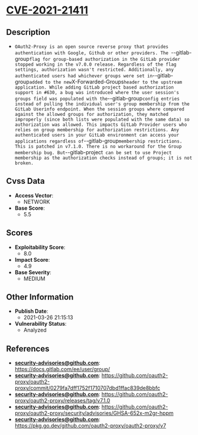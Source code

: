 
# [CVE-2021-21411](https://cve.mitre.org/cgi-bin/cvename.cgi?name=CVE-2021-21411)

## Description

- `OAuth2-Proxy is an open source reverse proxy that provides authentication with Google, Github or other providers. The `--gitlab-group` flag for group-based authorization in the GitLab provider stopped working in the v7.0.0 release. Regardless of the flag settings, authorization wasn't restricted. Additionally, any authenticated users had whichever groups were set in `--gitlab-group` added to the new `X-Forwarded-Groups` header to the upstream application. While adding GitLab project based authorization support in #630, a bug was introduced where the user session's groups field was populated with the `--gitlab-group` config entries instead of pulling the individual user's group membership from the GitLab Userinfo endpoint. When the session groups where compared against the allowed groups for authorization, they matched improperly (since both lists were populated with the same data) so authorization was allowed. This impacts GitLab Provider users who relies on group membership for authorization restrictions. Any authenticated users in your GitLab environment can access your applications regardless of `--gitlab-group` membership restrictions. This is patched in v7.1.0. There is no workaround for the Group membership bug. But `--gitlab-project` can be set to use Project membership as the authorization checks instead of groups; it is not broken.`

## Cvss Data

- **Access Vector**:
  - NETWORK
- **Base Score**:
  - 5.5

## Scores

- **Exploitability Score**:
  - 8.0
- **Impact Score**:
  - 4.9
- **Base Severity**:
  - MEDIUM

## Other Information

- **Publish Date**:
  - 2021-03-26 21:15:13
- **Vulnerability Status**:
  - Analyzed

## References

- **security-advisories@github.com**: https://docs.gitlab.com/ee/user/group/
- **security-advisories@github.com**: https://github.com/oauth2-proxy/oauth2-proxy/commit/0279fa7dff1752f1710707dbd1ffac839de8bbfc
- **security-advisories@github.com**: https://github.com/oauth2-proxy/oauth2-proxy/releases/tag/v7.1.0
- **security-advisories@github.com**: https://github.com/oauth2-proxy/oauth2-proxy/security/advisories/GHSA-652x-m2gr-hppm
- **security-advisories@github.com**: https://pkg.go.dev/github.com/oauth2-proxy/oauth2-proxy/v7
